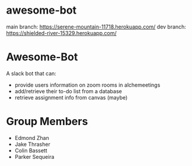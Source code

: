 # awesome-bot
main branch: https://serene-mountain-11718.herokuapp.com/ dev branch: https://shielded-river-15329.herokuapp.com/


# Awesome-Bot
A slack bot that can:
  - provide users information on zoom rooms in alchemeetings
  - add/retrieve their to-do list from a database
  - retrieve assignment info from canvas (maybe)


# Group Members
  - Edmond Zhan
  - Jake Thrasher
  - Colin Bassett
  - Parker Sequeira
  
